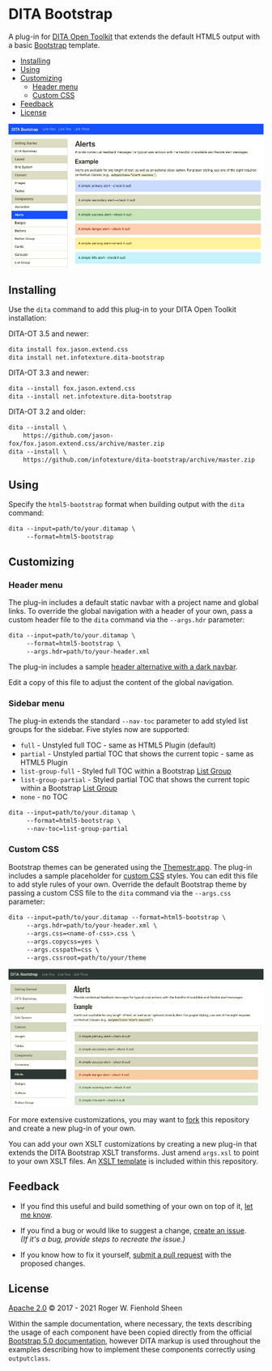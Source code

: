 # DITA Bootstrap

A plug-in for [DITA Open Toolkit][1] that extends the default HTML5 output with a basic [Bootstrap][2] template.

<!-- MarkdownTOC levels="2,3" -->

- [Installing](#installing)
- [Using](#using)
- [Customizing](#customizing)
  - [Header menu](#header-menu)
  - [Custom CSS](#custom-css)
- [Feedback](#feedback)
- [License](#license)

<!-- /MarkdownTOC -->

![Sample DITA Bootstrap output](images/default-bootstrap.png)

## Installing

Use the `dita` command to add this plug-in to your DITA Open Toolkit installation:

DITA-OT 3.5 and newer:

```console
dita install fox.jason.extend.css
dita install net.infotexture.dita-bootstrap
```

DITA-OT 3.3 and newer:

```console
dita --install fox.jason.extend.css
dita --install net.infotexture.dita-bootstrap
```

DITA-OT 3.2 and older:

```console
dita --install \
    https://github.com/jason-fox/fox.jason.extend.css/archive/master.zip
dita --install \
    https://github.com/infotexture/dita-bootstrap/archive/master.zip
```

## Using

Specify the `html5-bootstrap` format when building output with the `dita` command:

```console
dita --input=path/to/your.ditamap \
     --format=html5-bootstrap
```

## Customizing

### Header menu

The plug-in includes a default static navbar with a project name and global links. To override the global navigation with a header of your own, pass a custom header file to the `dita` command via the `--args.hdr` parameter:

```console
dita --input=path/to/your.ditamap \
     --format=html5-bootstrap \
     --args.hdr=path/to/your-header.xml
```

The plug-in includes a sample [header alternative with a dark navbar][3].

Edit a copy of this file to adjust the content of the global navigation.

### Sidebar menu

The plug-in extends the standard  `--nav-toc` parameter to add styled list groups for the sidebar. Five styles now are supported:

-  `full` - Unstyled full TOC - same as HTML5 Plugin (default)
-  `partial` - Unstyled  partial TOC that shows the current topic - same as HTML5 Plugin
-  `list-group-full`  -  Styled full TOC within a Bootstrap [List Group](https://getbootstrap.com/docs/5.0/components/list-group/)
-  `list-group-partial` -  Styled partial TOC that shows the current topic  within a Bootstrap [List Group](https://getbootstrap.com/docs/5.0/components/list-group/)
-  `none` - no TOC

```console
dita --input=path/to/your.ditamap \
     --format=html5-bootstrap \
     --nav-toc=list-group-partial
```


### Custom CSS

Bootstrap themes can be generated using the [Themestr.app](https://themestr.app/theme). The plug-in includes a sample placeholder for [custom CSS][4] styles. You can edit this file to add style rules of your own. Override the default Bootstrap theme by passing a custom CSS file to the `dita` command via the `--args.css` parameter:

```console
dita --input=path/to/your.ditamap --format=html5-bootstrap \
     --args.hdr=path/to/your-header.xml \
     --args.css=<name-of-css>.css \
     --args.copycss=yes \
     --args.csspath=css \
     --args.cssroot=path/to/your/theme
```

![Sample DITA Bootstrap output](images/custom-bootstrap.png)

For more extensive customizations, you may want to [fork][5] this repository and create a new plug-in of your own.

You can add your own XSLT customizations by creating a new plug-in that extends the DITA Bootstrap XSLT transforms. Just amend `args.xsl` to point to your own XSLT files. An [XSLT template](./xsl/html5-bootstrap-template.xsl) is included within this repository.

## Feedback

- If you find this useful and build something of your own on top of it, [let me know][6].

- If you find a bug or would like to suggest a change, [create an issue][7].  
  _(If it's a bug, provide steps to recreate the issue.)_

- If you know how to fix it yourself, [submit a pull request][8] with the proposed changes.

## License

[Apache 2.0](LICENSE) © 2017 - 2021 Roger W. Fienhold Sheen

Within the sample documentation, where necessary, the texts describing the usage of each component have been copied directly from the official [Bootstrap 5.0 documentation][9], however DITA markup is used throughout the examples describing how to implement these components correctly using `outputclass`.

[1]: http://www.dita-ot.org
[2]: https://getbootstrap.com/docs/5.0
[3]: https://github.com/infotexture/dita-bootstrap/blob/master/includes/bs-navbar-inverse.hdr.xml
[4]: https://github.com/infotexture/dita-bootstrap/blob/master/css/custom.css
[5]: https://help.github.com/articles/fork-a-repo/
[6]: https://twitter.com/infotexture
[7]: https://github.com/infotexture/dita-bootstrap/issues/new
[8]: https://help.github.com/articles/using-pull-requests/
[9]: https://getbootstrap.com/docs/5.0

